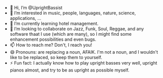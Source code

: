 - 👋 Hi, I’m @UprightBassist
- 👀 I’m interested in music, people, languages, nature, science, applications, ...
- 🌱 I’m currently learning hotel management.
- 💞️ I’m looking to collaborate on Jazz, Funk, Soul, Reggae, and any software thaat I use (which are many), so I might find some enhancement possibilities and even bugs.
- 📫 How to reach me? Don't, I reach you!
- 😄 Pronouns: are replacing a noun, AFAIK. I'm not a noun, and I wouldn't like to be replaced, so keep them to yourself.
- ⚡ Fun fact: I actually know how to play upright basses very well, upright pianos almost, and try to be as upright as possible myself.

<!---
UprightBassist/UprightBassist is a ✨ special ✨ repository because its `README.md` (this file) appears on your GitHub profile.
You can click the Preview link to take a look at your changes.
--->
